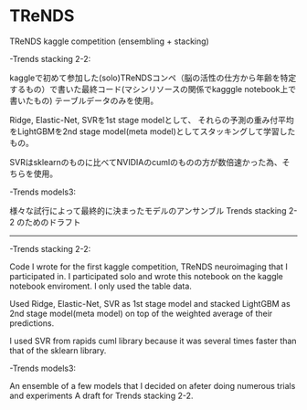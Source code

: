 # TReNDS
TReNDS kaggle competition (ensembling + stacking)

-Trends stacking 2-2:

 kaggleで初めて参加した(solo)TReNDSコンペ（脳の活性の仕方から年齢を特定するもの）で書いた最終コード(マシンリソースの関係でkagggle notebook上で書いたもの)
 テーブルデータのみを使用。

 Ridge, Elastic-Net, SVRを1st stage modelとして、
 それらの予測の重み付平均をLightGBMを2nd stage model(meta model)としてスタッキングして学習したもの。

 SVRはsklearnのものに比べてNVIDIAのcumlのものの方が数倍速かった為、そちらを使用。
 
-Trends models3:

 様々な試行によって最終的に決まったモデルのアンサンブル
 Trends stacking 2-2 のためのドラフト

----
-Trends stacking 2-2:

 Code I wrote for the first kaggle competition, TReNDS neuroimaging that I participated in.
 I participated solo and wrote this notebook on the kaggle notebook enviroment.
 I only used the table data.

 Used Ridge, Elastic-Net, SVR as 1st stage model and stacked LightGBM as 2nd stage model(meta model) on top of the weighted average of their predictions.

 I used SVR from rapids cuml library because it was several times faster than that of the sklearn library.

-Trends models3:
 
 An ensemble of a few models that I decided on afeter doing numerous trials and experiments
 A draft for Trends stacking 2-2.
